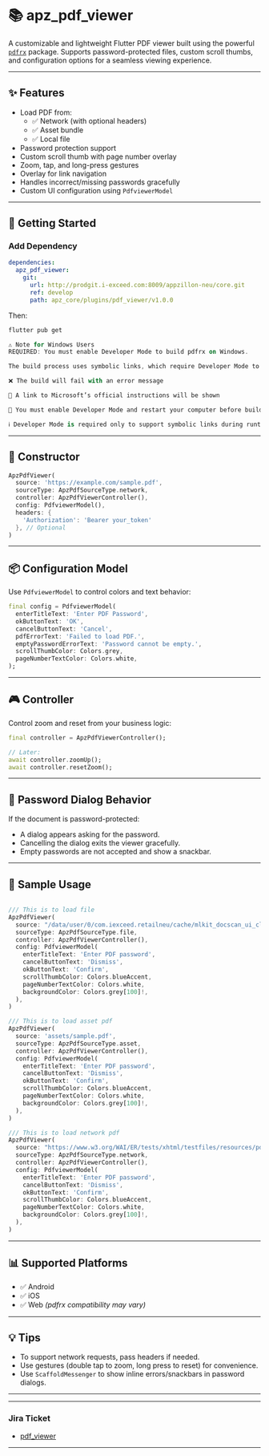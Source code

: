 # 📚 apz_pdf_viewer

A customizable and lightweight Flutter PDF viewer built using the powerful [`pdfrx`](https://pub.dev/packages/pdfrx) package. Supports password-protected files, custom scroll thumbs, and configuration options for a seamless viewing experience.

---

## ✨ Features

- Load PDF from:
  - ✅ Network (with optional headers)
  - ✅ Asset bundle
  - ✅ Local file
- Password protection support
- Custom scroll thumb with page number overlay
- Zoom, tap, and long-press gestures
- Overlay for link navigation
- Handles incorrect/missing passwords gracefully
- Custom UI configuration using `PdfviewerModel`

---

## 🚀 Getting Started

### Add Dependency

```yaml
dependencies:
  apz_pdf_viewer:
    git:
      url: http://prodgit.i-exceed.com:8009/appzillon-neu/core.git
      ref: develop
      path: apz_core/plugins/pdf_viewer/v1.0.0
```

Then:

```bash
flutter pub get
```

```dart
⚠️ Note for Windows Users
REQUIRED: You must enable Developer Mode to build pdfrx on Windows.

The build process uses symbolic links, which require Developer Mode to be enabled. If Developer Mode is not enabled:

❌ The build will fail with an error message

🔗 A link to Microsoft’s official instructions will be shown

🔁 You must enable Developer Mode and restart your computer before building

ℹ️ Developer Mode is required only to support symbolic links during runtime, not for general development or app behavior.
```
---

## 🧱 Constructor

```dart
ApzPdfViewer(
  source: 'https://example.com/sample.pdf',
  sourceType: ApzPdfSourceType.network,
  controller: ApzPdfViewerController(),
  config: PdfviewerModel(),
  headers: {
    'Authorization': 'Bearer your_token'
  }, // Optional
)
```

---

## 📦 Configuration Model

Use `PdfviewerModel` to control colors and text behavior:

```dart
final config = PdfviewerModel(
  enterTitleText: 'Enter PDF Password',
  okButtonText: 'OK',
  cancelButtonText: 'Cancel',
  pdfErrorText: 'Failed to load PDF.',
  emptyPasswordErrorText: 'Password cannot be empty.',
  scrollThumbColor: Colors.grey,
  pageNumberTextColor: Colors.white,
);
```

---

## 🎮 Controller

Control zoom and reset from your business logic:

```dart
final controller = ApzPdfViewerController();

// Later:
await controller.zoomUp();
await controller.resetZoom();
```

---

## 🔐 Password Dialog Behavior

If the document is password-protected:
- A dialog appears asking for the password.
- Cancelling the dialog exits the viewer gracefully.
- Empty passwords are not accepted and show a snackbar.

---

## 🧪 Sample Usage

```dart

/// This is to load file
ApzPdfViewer(
  source: "/data/user/0/com.iexceed.retailneu/cache/mlkit_docscan_ui_client/4318696388247395.pdf",
  sourceType: ApzPdfSourceType.file,
  controller: ApzPdfViewerController(),
  config: PdfviewerModel(
    enterTitleText: 'Enter PDF password',
    cancelButtonText: 'Dismiss',
    okButtonText: 'Confirm',
    scrollThumbColor: Colors.blueAccent,
    pageNumberTextColor: Colors.white,
    backgroundColor: Colors.grey[100]!,
  ),
)

/// This is to load asset pdf
ApzPdfViewer(
  source: 'assets/sample.pdf',
  sourceType: ApzPdfSourceType.asset,
  controller: ApzPdfViewerController(),
  config: PdfviewerModel(
    enterTitleText: 'Enter PDF password',
    cancelButtonText: 'Dismiss',
    okButtonText: 'Confirm',
    scrollThumbColor: Colors.blueAccent,
    pageNumberTextColor: Colors.white,
    backgroundColor: Colors.grey[100]!,
  ),
)

/// This is to load network pdf
ApzPdfViewer(
  source: "https://www.w3.org/WAI/ER/tests/xhtml/testfiles/resources/pdf/dummy.pdf",
  sourceType: ApzPdfSourceType.network,
  controller: ApzPdfViewerController(),
  config: PdfviewerModel(
    enterTitleText: 'Enter PDF password',
    cancelButtonText: 'Dismiss',
    okButtonText: 'Confirm',
    scrollThumbColor: Colors.blueAccent,
    pageNumberTextColor: Colors.white,
    backgroundColor: Colors.grey[100]!,
  ),
)
```
---

## 📊 Supported Platforms

- ✅ Android
- ✅ iOS
- ✅ Web *(pdfrx compatibility may vary)*

---

## 💡 Tips

- To support network requests, pass headers if needed.
- Use gestures (double tap to zoom, long press to reset) for convenience.
- Use `ScaffoldMessenger` to show inline errors/snackbars in password dialogs.

---

---

### Jira Ticket

- [pdf_viewer](https://appzillon.atlassian.net/browse/AN-125)

---
